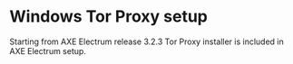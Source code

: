 # Windows Tor Proxy setup

Starting from AXE Electrum release 3.2.3 Tor Proxy installer
is included in AXE Electrum setup.

